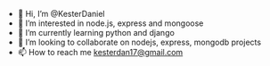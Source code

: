 - 👋 Hi, I’m @KesterDaniel
- 👀 I’m interested in node.js, express and mongoose
- 🌱 I’m currently learning python and django
- 💞️ I’m looking to collaborate on nodejs, express, mongodb projects
- 📫 How to reach me kesterdan17@gmail.com

<!---
KesterDaniel/KesterDaniel is a ✨ special ✨ repository because its `README.md` (this file) appears on your GitHub profile.
You can click the Preview link to take a look at your changes.
--->
